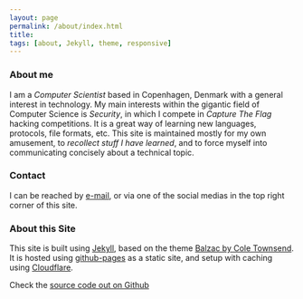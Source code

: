 ```yaml
---
layout: page
permalink: /about/index.html
title: 
tags: [about, Jekyll, theme, responsive]
---
```


### About me
I am a _Computer Scientist_ based in Copenhagen, Denmark with a general interest in technology. My main interests within the gigantic field of Computer Science is _Security_, in which I compete in _Capture The Flag_ hacking competitions. It is a great way of learning new languages, protocols, file formats, etc. This site is maintained mostly for my own amusement, to _recollect stuff I have learned_, and to force myself into communicating concisely about a technical topic.

### Contact
I can be reached by [e-mail](mailto:kristian.theilgaard@gmail.com), or via one of the social medias in the top right corner of this site.

### About this Site
This site is built using [Jekyll](https://jekyllrb.com), based on the theme [Balzac by Cole Townsend](https://github.com/ColeTownsend/Balzac-for-Jekyll). It is hosted using [github-pages](https://help.github.com/en/articles/what-is-github-pages) as a static site, and setup with caching using [Cloudflare](https://www.cloudflare.com/).

Check the [source code out on Github](https://github.com/theilgaard/theilgaard.github.io) 